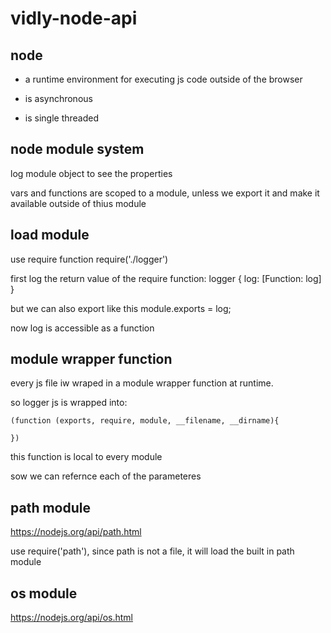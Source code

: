 # vidly-node-api

## node

- a runtime environment for executing js code outside of the browser

- is asynchronous

- is single threaded

## node module system

log module object to see the properties

vars and functions are scoped to a module, unless we export it
and make it available outside of thius module

## load module

use require function
require('./logger')

first log the return value of the require function:
logger { log: [Function: log] }

but we can also export like this
module.exports = log;

now log is accessible as a function

## module wrapper function

every js file iw wraped in a module wrapper function at runtime.

so logger js is wrapped into:

```
(function (exports, require, module, __filename, __dirname){

})

```

this function is local to every module

sow we can refernce each of the parameteres

## path module

https://nodejs.org/api/path.html

use require('path'), since path is not a file, it will load the built in path module

## os module

https://nodejs.org/api/os.html
